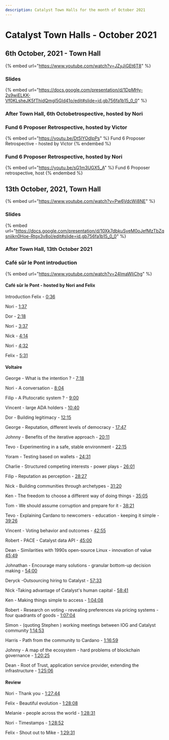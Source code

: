 ```yaml
---
description: Catalyst Town Halls for the month of October 2021
---
```


# Catalyst Town Halls - October 2021

## 6th October, 2021 - Town Hall

{% embed url="https://www.youtube.com/watch?v=JZyJiGEt6T8" %}

### Slides

{% embed url="https://docs.google.com/presentation/d/1DpMHy-2s9wiELKK-Vf0KLsheJK5fThidQmgI5Gld41o/edit#slide=id.gb756fa1b15_0_0" %}

### After Town Hall, 6th Octobetrospective, hosted by Nori

### Fund 6 Proposer Retrospective, hosted by Victor

{% embed url="https://youtu.be/Dt5lYOdlpPs" %}
Fund 6 Proposer Retrospective - hosted by Victor
{% endembed %}

### Fund 6 Proposer Retrospective, hosted by Nori

{% embed url="https://youtu.be/sG1m3UGX5_A" %}
Fund 6 Proposer retrospective, host
{% endembed %}

## 13th October, 2021, Town Hall

{% embed url="https://www.youtube.com/watch?v=Pw6VdcWi8NE" %}

### Slides

{% embed url="https://docs.google.com/presentation/d/10Xk7dbkuSveM0oJefMzTbZqsniikn0Hoe-Rtgx3v8oI/edit#slide=id.gb756fa1b15_0_0" %}

### After Town Hall, 13th October 2021

### Café sûr le Pont introduction

{% embed url="https://www.youtube.com/watch?v=24ImaWIiChg" %}

#### Café sûr le Pont - hosted by Nori and Felix

Introduction Felix - [0:36](https://www.youtube.com/watch?v=24ImaWIiChg\&t=36s) 

Nori - [1:37](https://www.youtube.com/watch?v=24ImaWIiChg\&t=97s) 

Dor - [2:18](https://www.youtube.com/watch?v=24ImaWIiChg\&t=138s) 

Nori - [3:37](https://www.youtube.com/watch?v=24ImaWIiChg\&t=217s) 

Nick - [4:14](https://www.youtube.com/watch?v=24ImaWIiChg\&t=254s) 

Nori - [4:32](https://www.youtube.com/watch?v=24ImaWIiChg\&t=272s) 

Felix - [5:31](https://www.youtube.com/watch?v=24ImaWIiChg\&t=331s) 

#### Voltaire 

George - What is the intention ? - [7:18](https://www.youtube.com/watch?v=24ImaWIiChg\&t=438s) 

Nori - A conversation - [8:04](https://www.youtube.com/watch?v=24ImaWIiChg\&t=484s) 

Filip - A Plutocratic system ? - [9:00](https://www.youtube.com/watch?v=24ImaWIiChg\&t=540s) 

Vincent - large ADA holders - [10:40](https://www.youtube.com/watch?v=24ImaWIiChg\&t=640s) 

Dor - Building legitimacy - [12:15](https://www.youtube.com/watch?v=24ImaWIiChg\&t=735s) 

George - Reputation, different levels of democracy - [17:47](https://www.youtube.com/watch?v=24ImaWIiChg\&t=1067s) 

Johnny - Benefits of the iterative approach - [20:11](https://www.youtube.com/watch?v=24ImaWIiChg\&t=1211s) 

Tevo - Experimenting in a safe, stable environment - [22:15](https://www.youtube.com/watch?v=24ImaWIiChg\&t=1335s) 

Yoram - Testing based on wallets - [24:31](https://www.youtube.com/watch?v=24ImaWIiChg\&t=1471s) 

Charlie - Structured competing interests - power plays - [26:01](https://www.youtube.com/watch?v=24ImaWIiChg\&t=1561s) 

Filip - Reputation as perception - [28:27](https://www.youtube.com/watch?v=24ImaWIiChg\&t=1707s) 

Nick - Building communities through archetypes - [31:20](https://www.youtube.com/watch?v=24ImaWIiChg\&t=1880s) 

Ken - The freedom to choose a different way of doing things - [35:05](https://www.youtube.com/watch?v=24ImaWIiChg\&t=2105s) 

Tom - We should assume corruption and prepare for it - [38:21](https://www.youtube.com/watch?v=24ImaWIiChg\&t=2301s) 

Tevo - Explaining Cardano to newcomers - education - keeping it simple - [39:26](https://www.youtube.com/watch?v=24ImaWIiChg\&t=2366s) 

Vincent - Voting behavior and outcomes - [42:55](https://www.youtube.com/watch?v=24ImaWIiChg\&t=2575s) 

Robert - PACE - Catalyst data API - [45:00](https://www.youtube.com/watch?v=24ImaWIiChg\&t=2700s) 

Dean - Similarities with 1990s open-source Linux - innovation of value [45:49](https://www.youtube.com/watch?v=24ImaWIiChg\&t=2749s) 

Johnathan - Encourage many solutions - granular bottom-up decision making - [54:00](https://www.youtube.com/watch?v=24ImaWIiChg\&t=3240s) 

Deryck -Outsourcing hiring to Catalyst - [57:33](https://www.youtube.com/watch?v=24ImaWIiChg\&t=3453s) 

Nick -Taking advantage of Catalyst's human capital - [58:41](https://www.youtube.com/watch?v=24ImaWIiChg\&t=3521s) 

Ken - Making things simple to access - [1:04:08](https://www.youtube.com/watch?v=24ImaWIiChg\&t=3848s) 

Robert - Research on voting - revealing preferences via pricing systems - four quadrants of goods - [1:07:04](https://www.youtube.com/watch?v=24ImaWIiChg\&t=4024s) 

Simon - (quoting Stephen ) working meetings between IOG and Catalyst community [1:14:53](https://www.youtube.com/watch?v=24ImaWIiChg\&t=4493s) 

Harris - Path from the community to Cardano - [1:16:59](https://www.youtube.com/watch?v=24ImaWIiChg\&t=4619s) 

Johnny - A map of the ecosystem - hard problems of blockchain governance - [1:20:25](https://www.youtube.com/watch?v=24ImaWIiChg\&t=4825s) 

Dean - Root of Trust, application service provider, extending the infrastructure - [1:25:06](https://www.youtube.com/watch?v=24ImaWIiChg\&t=5106s) 

#### Review

Nori - Thank you - [1:27:44](https://www.youtube.com/watch?v=24ImaWIiChg\&t=5264s)

Felix - Beautiful evolution - [1:28:08](https://www.youtube.com/watch?v=24ImaWIiChg\&t=5288s) 

Melanie - people across the world - [1:28:31](https://www.youtube.com/watch?v=24ImaWIiChg\&t=5311s) 

Nori - Timestamps - [1:28:52](https://www.youtube.com/watch?v=24ImaWIiChg\&t=5332s) 

Felix - Shout out to Mike - [1:29:31](https://www.youtube.com/watch?v=24ImaWIiChg\&t=5371s)
